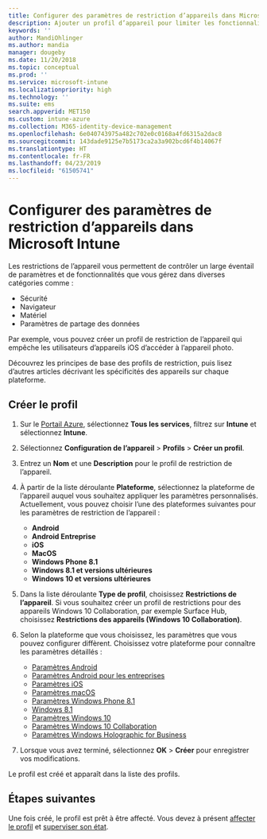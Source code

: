 ```yaml
---
title: Configurer des paramètres de restriction d’appareils dans Microsoft Intune - Azure | Microsoft Docs
description: Ajouter un profil d’appareil pour limiter les fonctionnalités sur les appareils Android, Mac OS, iOS, Windows Phone et Windows 10 dans Microsoft Intune
keywords: ''
author: MandiOhlinger
ms.author: mandia
manager: dougeby
ms.date: 11/20/2018
ms.topic: conceptual
ms.prod: ''
ms.service: microsoft-intune
ms.localizationpriority: high
ms.technology: ''
ms.suite: ems
search.appverid: MET150
ms.custom: intune-azure
ms.collection: M365-identity-device-management
ms.openlocfilehash: 6e040743975a482c702e0c0168a4fd6315a2dac8
ms.sourcegitcommit: 143dade9125e7b5173ca2a3a902bcd6f4b14067f
ms.translationtype: HT
ms.contentlocale: fr-FR
ms.lasthandoff: 04/23/2019
ms.locfileid: "61505741"
---
```

# <a name="configure-device-restriction-settings-in-microsoft-intune"></a>Configurer des paramètres de restriction d’appareils dans Microsoft Intune

Les restrictions de l’appareil vous permettent de contrôler un large éventail de paramètres et de fonctionnalités que vous gérez dans diverses catégories comme :
- Sécurité
- Navigateur
- Matériel
- Paramètres de partage des données

Par exemple, vous pouvez créer un profil de restriction de l’appareil qui empêche les utilisateurs d’appareils iOS d’accéder à l’appareil photo.

Découvrez les principes de base des profils de restriction, puis lisez d’autres articles décrivant les spécificités des appareils sur chaque plateforme.

## <a name="create-the-profile"></a>Créer le profil

1. Sur le [Portail Azure](https://portal.azure.com), sélectionnez **Tous les services**, filtrez sur **Intune** et sélectionnez **Intune**.
2. Sélectionnez **Configuration de l’appareil** > **Profils** > **Créer un profil**.
3. Entrez un **Nom** et une **Description** pour le profil de restriction de l’appareil.
4. À partir de la liste déroulante **Plateforme**, sélectionnez la plateforme de l’appareil auquel vous souhaitez appliquer les paramètres personnalisés. Actuellement, vous pouvez choisir l’une des plateformes suivantes pour les paramètres de restriction de l’appareil :

    - **Android**
    - **Android Entreprise**
    - **iOS**
    - **MacOS**
    - **Windows Phone 8.1**
    - **Windows 8.1 et versions ultérieures**
    - **Windows 10 et versions ultérieures**

5. Dans la liste déroulante **Type de profil**, choisissez **Restrictions de l’appareil**. Si vous souhaitez créer un profil de restrictions pour des appareils Windows 10 Collaboration, par exemple Surface Hub, choisissez **Restrictions des appareils (Windows 10 Collaboration)**.
6. Selon la plateforme que vous choisissez, les paramètres que vous pouvez configurer diffèrent. Choisissez votre plateforme pour connaître les paramètres détaillés :

    - [Paramètres Android](device-restrictions-android.md)
    - [Paramètres Android pour les entreprises](device-restrictions-android-for-work.md)
    - [Paramètres iOS](device-restrictions-ios.md)
    - [Paramètres macOS](device-restrictions-macos.md)
    - [Paramètres Windows Phone 8.1](device-restrictions-windows-phone-8-1.md)
    - [Windows 8.1](device-restrictions-windows-8-1.md)
    - [Paramètres Windows 10](device-restrictions-windows-10.md)
    - [Paramètres Windows 10 Collaboration](device-restrictions-windows-10-teams.md)
    - [Paramètres Windows Holographic for Business](device-restrictions-windows-holographic.md)

7. Lorsque vous avez terminé, sélectionnez **OK** > **Créer** pour enregistrer vos modifications.

Le profil est créé et apparaît dans la liste des profils.

## <a name="next-steps"></a>Étapes suivantes

Une fois créé, le profil est prêt à être affecté. Vous devez à présent [affecter le profil](device-profile-assign.md) et [superviser son état](device-profile-monitor.md).

<!--  Removing image as part of design review; retaining source until we known the disposition.

## Example of device restriction settings

In this high-level example, you'll create a device restriction policy that blocks the use of the built-in camera app on Android devices.

![How to disable the camera on Android devices](./media/disable-android-camera.png)

-->
